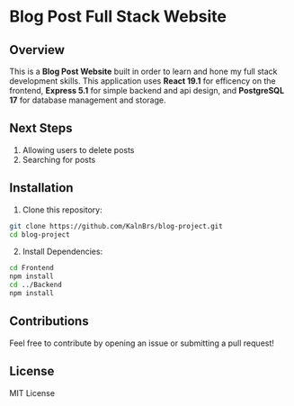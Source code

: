 # Blog Post Full Stack Website

## Overview 
This is a **Blog Post Website** built in order to learn and hone my full stack development skills. This application uses **React 19.1** for efficency on the frontend, **Express 5.1** for simple backend and api design, and **PostgreSQL 17** for database management and storage. 

## Next Steps
1. Allowing users to delete posts
2. Searching for posts

## Installation  
1. Clone this repository:  
  ```bash
  git clone https://github.com/KalnBrs/blog-project.git
  cd blog-project
  ```
2. Install Dependencies:
```bash
cd Frontend
npm install
cd ../Backend
npm install
```

## Contributions
Feel free to contribute by opening an issue or submitting a pull request!

## License
MIT License
